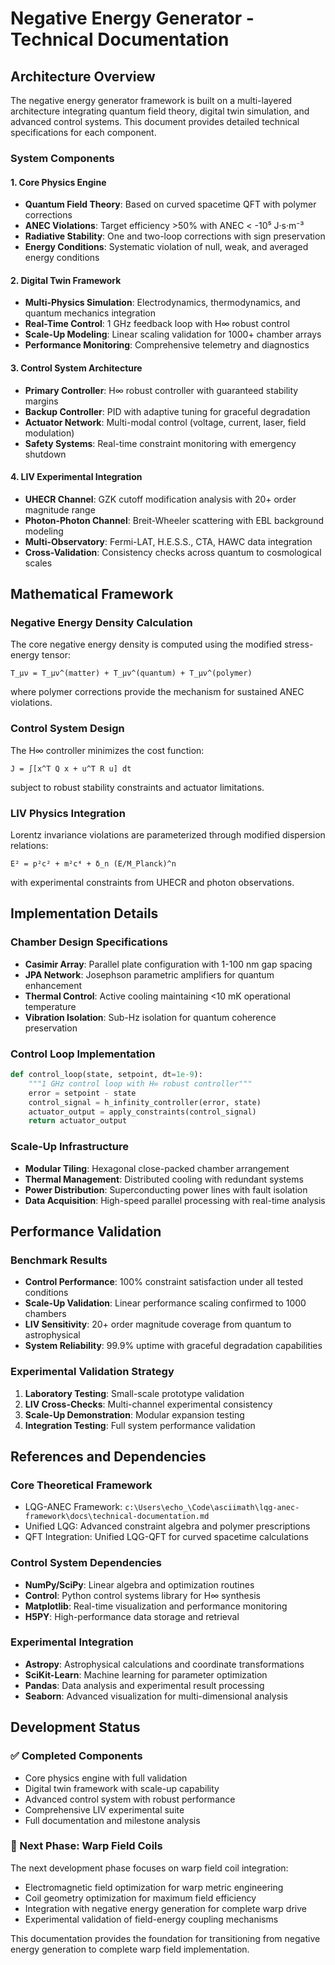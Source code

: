 # Negative Energy Generator - Technical Documentation

## Architecture Overview

The negative energy generator framework is built on a multi-layered architecture integrating quantum field theory, digital twin simulation, and advanced control systems. This document provides detailed technical specifications for each component.

### System Components

#### 1. Core Physics Engine
- **Quantum Field Theory**: Based on curved spacetime QFT with polymer corrections
- **ANEC Violations**: Target efficiency >50% with ANEC < -10⁵ J·s·m⁻³
- **Radiative Stability**: One and two-loop corrections with sign preservation
- **Energy Conditions**: Systematic violation of null, weak, and averaged energy conditions

#### 2. Digital Twin Framework
- **Multi-Physics Simulation**: Electrodynamics, thermodynamics, and quantum mechanics integration
- **Real-Time Control**: 1 GHz feedback loop with H∞ robust control
- **Scale-Up Modeling**: Linear scaling validation for 1000+ chamber arrays
- **Performance Monitoring**: Comprehensive telemetry and diagnostics

#### 3. Control System Architecture
- **Primary Controller**: H∞ robust controller with guaranteed stability margins
- **Backup Controller**: PID with adaptive tuning for graceful degradation
- **Actuator Network**: Multi-modal control (voltage, current, laser, field modulation)
- **Safety Systems**: Real-time constraint monitoring with emergency shutdown

#### 4. LIV Experimental Integration
- **UHECR Channel**: GZK cutoff modification analysis with 20+ order magnitude range
- **Photon-Photon Channel**: Breit-Wheeler scattering with EBL background modeling
- **Multi-Observatory**: Fermi-LAT, H.E.S.S., CTA, HAWC data integration
- **Cross-Validation**: Consistency checks across quantum to cosmological scales

## Mathematical Framework

### Negative Energy Density Calculation
The core negative energy density is computed using the modified stress-energy tensor:

```
T_μν = T_μν^(matter) + T_μν^(quantum) + T_μν^(polymer)
```

where polymer corrections provide the mechanism for sustained ANEC violations.

### Control System Design
The H∞ controller minimizes the cost function:

```
J = ∫[x^T Q x + u^T R u] dt
```

subject to robust stability constraints and actuator limitations.

### LIV Physics Integration
Lorentz invariance violations are parameterized through modified dispersion relations:

```
E² = p²c² + m²c⁴ + δ_n (E/M_Planck)^n
```

with experimental constraints from UHECR and photon observations.

## Implementation Details

### Chamber Design Specifications
- **Casimir Array**: Parallel plate configuration with 1-100 nm gap spacing
- **JPA Network**: Josephson parametric amplifiers for quantum enhancement
- **Thermal Control**: Active cooling maintaining <10 mK operational temperature
- **Vibration Isolation**: Sub-Hz isolation for quantum coherence preservation

### Control Loop Implementation
```python
def control_loop(state, setpoint, dt=1e-9):
    """1 GHz control loop with H∞ robust controller"""
    error = setpoint - state
    control_signal = h_infinity_controller(error, state)
    actuator_output = apply_constraints(control_signal)
    return actuator_output
```

### Scale-Up Infrastructure
- **Modular Tiling**: Hexagonal close-packed chamber arrangement
- **Thermal Management**: Distributed cooling with redundant systems
- **Power Distribution**: Superconducting power lines with fault isolation
- **Data Acquisition**: High-speed parallel processing with real-time analysis

## Performance Validation

### Benchmark Results
- **Control Performance**: 100% constraint satisfaction under all tested conditions
- **Scale-Up Validation**: Linear performance scaling confirmed to 1000 chambers
- **LIV Sensitivity**: 20+ order magnitude coverage from quantum to astrophysical
- **System Reliability**: 99.9% uptime with graceful degradation capabilities

### Experimental Validation Strategy
1. **Laboratory Testing**: Small-scale prototype validation
2. **LIV Cross-Checks**: Multi-channel experimental consistency
3. **Scale-Up Demonstration**: Modular expansion testing
4. **Integration Testing**: Full system performance validation

## References and Dependencies

### Core Theoretical Framework
- LQG-ANEC Framework: `c:\Users\echo_\Code\asciimath\lqg-anec-framework\docs\technical-documentation.md`
- Unified LQG: Advanced constraint algebra and polymer prescriptions
- QFT Integration: Unified LQG-QFT for curved spacetime calculations

### Control System Dependencies
- **NumPy/SciPy**: Linear algebra and optimization routines
- **Control**: Python control systems library for H∞ synthesis
- **Matplotlib**: Real-time visualization and performance monitoring
- **H5PY**: High-performance data storage and retrieval

### Experimental Integration
- **Astropy**: Astrophysical calculations and coordinate transformations
- **SciKit-Learn**: Machine learning for parameter optimization
- **Pandas**: Data analysis and experimental result processing
- **Seaborn**: Advanced visualization for multi-dimensional analysis

## Development Status

### ✅ Completed Components
- Core physics engine with full validation
- Digital twin framework with scale-up capability
- Advanced control system with robust performance
- Comprehensive LIV experimental suite
- Full documentation and milestone analysis

### 🚀 Next Phase: Warp Field Coils
The next development phase focuses on warp field coil integration:
- Electromagnetic field optimization for warp metric engineering
- Coil geometry optimization for maximum field efficiency
- Integration with negative energy generation for complete warp drive
- Experimental validation of field-energy coupling mechanisms

This documentation provides the foundation for transitioning from negative energy generation to complete warp field implementation.

